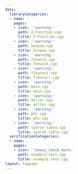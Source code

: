 ```yaml
---
data:
  libraryCategories:
  - name: .
    pages:
    - icon: ':warning:'
      path: Z-Function.cpp
      title: Z-Function.cpp
    - icon: ':warning:'
      path: binpow.cpp
      title: binpow.cpp
    - icon: ':warning:'
      path: fenwick.cpp
      title: fenwick.cpp
    - icon: ':warning:'
      path: fibonaci.cpp
      title: fibonaci.cpp
    - icon: ':warning:'
      path: main.cpp
      title: main.cpp
    - icon: ':warning:'
      path: miller.cpp
      title: miller.cpp
    - icon: ':warning:'
      path: phi.cpp
      title: phi.cpp
    - icon: ':warning:'
      path: sparse_table.cpp
      title: sparse_table.cpp
  verificationCategories:
  - name: .
    pages:
    - icon: ':heavy_check_mark:'
      path: example.test.cpp
      title: example.test.cpp
layout: toppage
---
```

